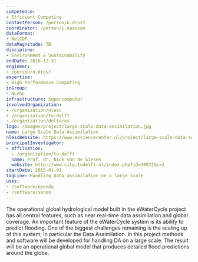 ```yaml
---
competence:
- Efficient Computing
contactPerson: /person/n.drost
coordinator: /person/j.maassen
dataFormat:
- NetCDF
dataMagnitude: TB
discipline:
- Environment & Sustainability
endDate: 2016-12-31
engineer:
- /person/n.drost
expertise:
- High Performance Computing
inGroup:
- NLeSC
infrastructure: Supercomputer
involvedOrganization:
- /organization/nlesc
- /organization/tu-delft
- /organization/deltares
logo: /images/project/large-scale-data-assimilation.jpg
name: Large Scale Data Assimilation
nlescWebsite: https://www.esciencecenter.nl/project/large-scale-data-assimilation
principalInvestigator:
- affiliation:
  - /organization/tu-delft
  name: Prof. dr. Nick van de Giesen
  website: http://www.citg.tudelft.nl/index.php?id=19972&L=1
startDate: 2015-01-01
tagLine: Handling data assimilation on a large scale
uses:
- /software/openda
- /software/xenon
---
```

The operational global hydrological model built in the eWaterCycle project has all central features, such as near real-time data assimilation and global coverage. An important feature of the eWaterCycle system is its ability to predict flooding. One of the biggest challenges remaining is the scaling up of this system, in particular the Data Assimilation. In this project methods and software will be developed for handling DA on a large scale. The result will be an operational global model that produces detailed flood predictions around the globe.
